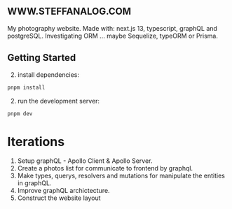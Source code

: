## WWW.STEFFANALOG.COM
My photography website.
Made with: next.js 13, typescript, graphQL and postgreSQL. 
Investigating ORM ... maybe Sequelize, typeORM or Prisma.

## Getting Started

2. install dependencies:
```bash
pnpm install
```

2. run the development server:
```bash
pnpm dev
```

# Iterations
1. Setup graphQL - Apollo Client & Apollo Server.
2. Create a photos list for communicate to frontend by graphql.
4. Make types, querys, resolvers and mutations for manipulate the entities in graphQL.
5. Improve graphQL archictecture.
3. Construct the website layout